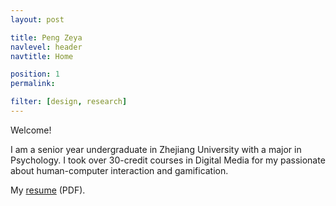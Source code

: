```yaml
---
layout: post

title: Peng Zeya
navlevel: header
navtitle: Home

position: 1
permalink: 

filter: [design, research]
---
```


Welcome! 

I am a senior year undergraduate in Zhejiang University with a major in Psychology. I took over 30-credit courses in Digital Media for my passionate about human-computer interaction and gamification.


My [resume](/assets/files/resume.pdf) (PDF).